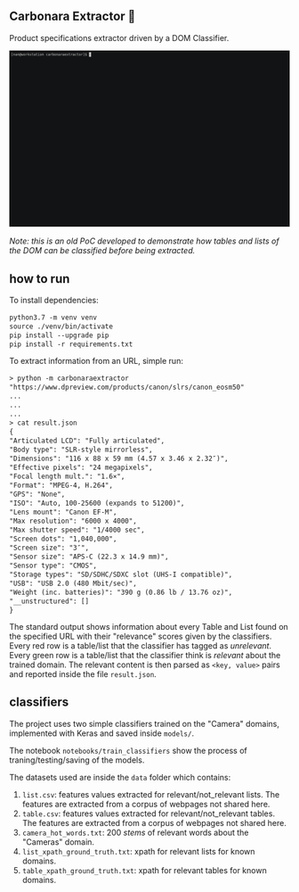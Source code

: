 ## Carbonara Extractor :spaghetti:

Product specifications extractor driven by a DOM Classifier.

![](carbonaraextractor.gif)

_Note: this is an old PoC developed to demonstrate how tables and lists of the DOM can be classified before being extracted._

## how to run

To install dependencies:

    python3.7 -m venv venv
    source ./venv/bin/activate
    pip install --upgrade pip
    pip install -r requirements.txt

To extract information from an URL, simple run:

    > python -m carbonaraextractor "https://www.dpreview.com/products/canon/slrs/canon_eosm50"
    ...
    ...
    ...
    > cat result.json
    {
    "Articulated LCD": "Fully articulated",
    "Body type": "SLR-style mirrorless",
    "Dimensions": "116 x 88 x 59 mm (4.57 x 3.46 x 2.32″)",
    "Effective pixels": "24 megapixels",
    "Focal length mult.": "1.6×",
    "Format": "MPEG-4, H.264",
    "GPS": "None",
    "ISO": "Auto, 100-25600 (expands to 51200)",
    "Lens mount": "Canon EF-M",
    "Max resolution": "6000 x 4000",
    "Max shutter speed": "1/4000 sec",
    "Screen dots": "1,040,000",
    "Screen size": "3″",
    "Sensor size": "APS-C (22.3 x 14.9 mm)",
    "Sensor type": "CMOS",
    "Storage types": "SD/SDHC/SDXC slot (UHS-I compatible)",
    "USB": "USB 2.0 (480 Mbit/sec)",
    "Weight (inc. batteries)": "390 g (0.86 lb / 13.76 oz)",
    "__unstructured": []
    }

The standard output shows information about every Table and List found on the specified URL with their "relevance" scores given by the classifiers.  Every red row is a table/list that the classifier has tagged as *unrelevant*.  Every green row is a table/list that the classifier think is *relevant* about the trained domain. The relevant content is then parsed as `<key, value>` pairs and reported inside the file `result.json`.  

## classifiers

The project uses two simple classifiers trained on the "Camera" domains, implemented with Keras and saved inside `models/`.

The notebook `notebooks/train_classifiers` show the process of traning/testing/saving of the models. 

The datasets used are inside the `data` folder which contains:

   1. `list.csv`: features values extracted for relevant/not_relevant lists. The features are extracted from a corpus of webpages not shared here.
   2. `table.csv`: features values extracted for relevant/not_relevant tables. The features are extracted from a corpus of webpages not shared here.
   3. `camera_hot_words.txt`: 200 *stems* of relevant words about the "Cameras" domain.
   4.  `list_xpath_ground_truth.txt`: xpath for relevant lists for known domains.
   5.  `table_xpath_ground_truth.txt`: xpath for relevant tables for known domains.
